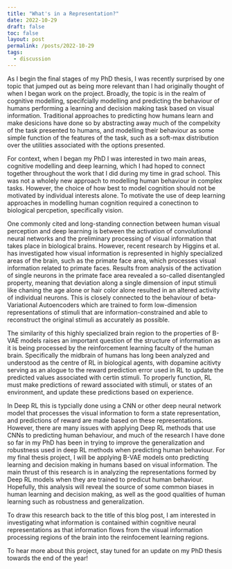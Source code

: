 ```yaml
---
title: "What's in a Representation?"
date: 2022-10-29
draft: false
toc: false
layout: post
permalink: /posts/2022-10-29
tags:
  - discussion
---
```

As I begin the final stages of my PhD thesis, I was recently surprised by one topic that jumped out as being more relevant than I had originally thought of when I began work on the project. Broadly, the topic is in the realm of cognitive modelling, specifcially modelling and predicting the behaviour of humans performing a learning and decision making task based on visual information. Traditional approaches to predicting how humans learn and make desicions have done so by abstracting away much of the compelxity of the task presented to humans, and modelling their behaviour as some simple function of the features of the task, such as a soft-max distribution over the utilities associated with the options presented. 

For context, when I began my PhD I was interested in two main areas, cognitive modelling and deep learning, which I had hoped to connect together throughout the work that I did during my time in grad school. This was not a wholely new approach to modelling human behaviour in complex tasks. However, the choice of how best to model cognition should not be motivated by individual interests alone. To motivate the use of deep learning approaches in modelling human cognition required a conectinon to biological percpetion, specifically vision. 

One commonly cited and long-standing connection between human visual perception and deep learning is between the activation of convolutional neural networks and the preliminary processing of visual information that takes place in biological brains. However, recent research by Higgins et al. has investigated how visual information is represented in highly specialized areas of the brain, such as the primate face area, which processes visual information related to primate faces. Results from analysis of the activation of single neurons in the primate face area revealed a so-called disentangled property, meaning that deviation along a single dimension of input stimuli like chaning the age alone or hair color alone resulted in an altered activity of individual neurons. This is closely connected to the behaviour of beta-Variational Autoencoders which are trained to form low-dimension representations of stimuli that are information-constrained and able to reconstruct the original stimuli as accurately as possible. 

The similarity of this highly specialized brain region to the properties of B-VAE models raises an important question of the structure of information as it is being processed by the reinforcement learning faculty of the human brain. Specifically the midbrain of humans has long been analyzed and understood as the centre of RL in biological agents, with dopamine acitivty serving as an alogue to the reward prediction error used in RL to update the predicted values associated with certin stimuli. To properly function, RL must make predictions of reward associated with stimuli, or states of an environment, and update these predictions based on experience. 

In Deep RL this is typcially done using a CNN or other deep neural network model that processes the visual information to form a state representation, and predictions of reward are made based on these representations. However, there are many issues with applying Deep RL methods that use CNNs to predicting human behaviour, and much of the research I have done so far in my PhD has been in trying to improve the generalization and robustness used in deep RL methods when predicting human behaviour. For my final thesis project, I will be applying B-VAE models onto predicting learning and decision making in humans based on visual information. The main thrust of this research is in analyzing the representations formed by Deep RL models when they are trained to predicut human behaviour. Hopefully, this analysis will reveal the source of some common biases in human learning and decision making, as well as the good qualities of human learning such as robustness and generalization. 

To draw this research back to the title of this blog post, I am interested in investigating what information is contained within cognitive neural representations as that information flows from the visual information processing regions of the brain into the reinfocement learning regions. 

To hear more about this project, stay tuned for an update on my PhD thesis towards the end of the year!